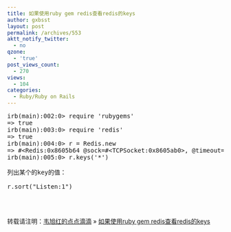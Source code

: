 ```yaml
---
title: 如果使用ruby gem redis查看redis的keys
author: gxbsst
layout: post
permalink: /archives/553
aktt_notify_twitter:
  - no
qzone:
  - 'true'
post_views_count:
  - 270
views:
  - 104
categories:
  - Ruby/Ruby on Rails
---
```

<pre lang="ruby">irb(main):002:0> require 'rubygems'
=> true
irb(main):003:0> require 'redis'
=> true
irb(main):004:0> r = Redis.new
=> #&lt;Redis:0x8605b64 @sock=#&lt;TCPSocket:0x8605ab0>, @timeout=5, @port=6379, @db=0, @host="127.0.0.1">
irb(main):005:0> r.keys('*')

列出某个的key的值：

r.sort("Listen:1")



</pre>

转载请注明：[韦旭红的点点滴滴][1] &raquo; [如果使用ruby gem redis查看redis的keys][2]

 [1]: http://www.weixuhong.com
 [2]: http://www.weixuhong.com/archives/553
